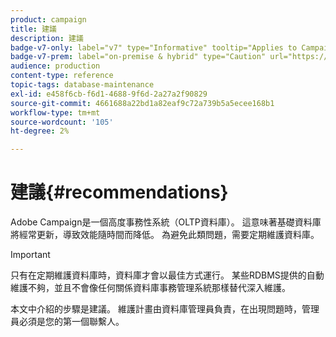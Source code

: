 ```yaml
---
product: campaign
title: 建議
description: 建議
badge-v7-only: label="v7" type="Informative" tooltip="Applies to Campaign Classic v7 only"
badge-v7-prem: label="on-premise & hybrid" type="Caution" url="https://experienceleague.adobe.com/docs/campaign-classic/using/installing-campaign-classic/architecture-and-hosting-models/hosting-models-lp/hosting-models.html" tooltip="Applies to on-premise and hybrid deployments only"
audience: production
content-type: reference
topic-tags: database-maintenance
exl-id: e458f6cb-f6d1-4688-9f6d-2a27a2f90829
source-git-commit: 4661688a22bd1a82eaf9c72a739b5a5ecee168b1
workflow-type: tm+mt
source-wordcount: '105'
ht-degree: 2%

---
```


# 建議{#recommendations}



Adobe Campaign是一個高度事務性系統（OLTP資料庫）。 這意味著基礎資料庫將經常更新，導致效能隨時間而降低。 為避免此類問題，需要定期維護資料庫。

>[!IMPORTANT]
>
>只有在定期維護資料庫時，資料庫才會以最佳方式運行。 某些RDBMS提供的自動維護不夠，並且不會像任何關係資料庫事務管理系統那樣替代深入維護。
>  
>本文中介紹的步驟是建議。 維護計畫由資料庫管理員負責，在出現問題時，管理員必須是您的第一個聯繫人。
